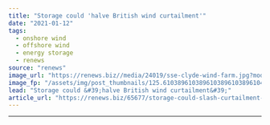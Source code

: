 ```yaml
---
title: "Storage could 'halve British wind curtailment'"
date: "2021-01-12"
tags: 
  - onshore wind
  - offshore wind
  - energy storage
  - renews
source: "renews"
image_url: "https://renews.biz//media/24019/sse-clyde-wind-farm.jpg?mode=crop&width=770&heightratio=0.6103896103896103896103896104&slimmage=true"
image_fp: "/assets/img/post_thumbnails/125.6103896103896103896103896104&slimmage=true"
lead: "Storage could &#39;halve British wind curtailment&#39;"
article_url: "https://renews.biz/65677/storage-could-slash-curtailment-of-british-wind/"
---
```


---
